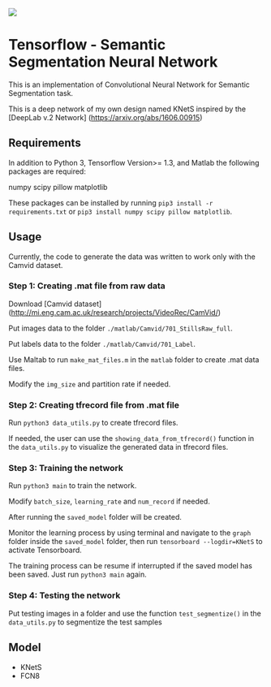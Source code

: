 ![](https://media.giphy.com/media/9PvhJAFVyHOeituvgI/giphy.gif)
# Tensorflow - Semantic Segmentation Neural Network

This is an implementation of Convolutional Neural Network for Semantic Segmentation task.

This is a deep network of my own design named KNetS inspired by the [DeepLab v.2 Network] (https://arxiv.org/abs/1606.00915)

## Requirements

In addition to Python 3, Tensorflow Version>= 1.3, and Matlab the following packages are required:

numpy
scipy
pillow
matplotlib

These packages can be installed by running `pip3 install -r requirements.txt` or `pip3 install numpy scipy pillow matplotlib`.

## Usage

Currently, the code to generate the data was written to work only with the Camvid dataset.

### Step 1: Creating .mat file from raw data
Download [Camvid dataset] (http://mi.eng.cam.ac.uk/research/projects/VideoRec/CamVid/)

Put images data to the folder `./matlab/Camvid/701_StillsRaw_full`.

Put labels data to the folder `./matlab/Camvid/701_Label`.

Use Maltab to run `make_mat_files.m` in the `matlab` folder to create .mat data files.

Modify the `img_size` and partition rate if needed.

### Step 2: Creating tfrecord file from .mat file
Run `python3 data_utils.py` to create tfrecord files.

If needed, the user can use the `showing_data_from_tfrecord()` function in the `data_utils.py` to visualize the generated data in tfrecord files.

### Step 3: Training the network
Run `python3 main` to train the network.

Modify `batch_size`, `learning_rate` and `num_record` if needed.

After running the `saved_model` folder will be created.

Monitor the learning process by using terminal and navigate to the `graph` folder inside the `saved_model` folder, then run `tensorboard --logdir=KNetS` to activate Tensorboard. 

The training process can be resume if interrupted if the saved model has been saved. Just run `python3 main` again.

### Step 4: Testing the network
Put testing images in a folder and use the function `test_segmentize()` in the `data_utils.py` to segmentize the test samples

## Model

- KNetS
- FCN8
